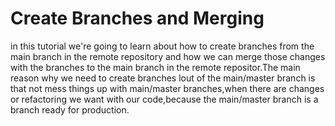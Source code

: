 # Create Branches and Merging
in this tutorial we're going to learn about how to create branches from the main branch in the remote repository and 
how we can merge those changes with the branches to the main branch in the remote repositor.The main reason why we need
to create branches lout of the main/master branch is that not mess things up with main/master branches,when there are
changes or refactoring we want with our code,because the main/master branch is a branch ready for production.
